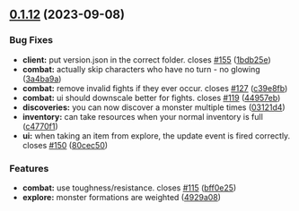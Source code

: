## [0.1.12](https://github.com/After-the-End-of-All-Things/game/compare/v0.1.11...v0.1.12) (2023-09-08)


### Bug Fixes

* **client:** put version.json in the correct folder. closes [#155](https://github.com/After-the-End-of-All-Things/game/issues/155) ([1bdb25e](https://github.com/After-the-End-of-All-Things/game/commit/1bdb25e0d030e4789a7e2aa0a8ea2132311e1d39))
* **combat:** actually skip characters who have no turn - no glowing ([3a4ba9a](https://github.com/After-the-End-of-All-Things/game/commit/3a4ba9a201c1e0689ba0569917657faf6fc050be))
* **combat:** remove invalid fights if they ever occur. closes [#127](https://github.com/After-the-End-of-All-Things/game/issues/127) ([c39e8fb](https://github.com/After-the-End-of-All-Things/game/commit/c39e8fb856c4957784d9d5a7e1bd179c3d76e4b5))
* **combat:** ui should downscale better for fights. closes [#119](https://github.com/After-the-End-of-All-Things/game/issues/119) ([44957eb](https://github.com/After-the-End-of-All-Things/game/commit/44957eb97ffd226907a1c3fb91f3db70b58c8305))
* **discoveries:** you can now discover a monster multiple times ([03121d4](https://github.com/After-the-End-of-All-Things/game/commit/03121d4b8f20a66cc6433e4eea15c8c9a3b5fe1e))
* **inventory:** can take resources when your normal inventory is full ([c4770f1](https://github.com/After-the-End-of-All-Things/game/commit/c4770f1dadab5e58e8d804118a5b46de234a7410))
* **ui:** when taking an item from explore, the update event is fired correctly. closes [#150](https://github.com/After-the-End-of-All-Things/game/issues/150) ([80cec50](https://github.com/After-the-End-of-All-Things/game/commit/80cec509632cfb35f2ca4b2850e58ea7131d5318))


### Features

* **combat:** use toughness/resistance. closes [#115](https://github.com/After-the-End-of-All-Things/game/issues/115) ([bff0e25](https://github.com/After-the-End-of-All-Things/game/commit/bff0e25c53b95fb67e3c179949df0e12c88d3b82))
* **explore:** monster formations are weighted ([4929a08](https://github.com/After-the-End-of-All-Things/game/commit/4929a0831b3d16c7d6e645feae029559c7be05df))



